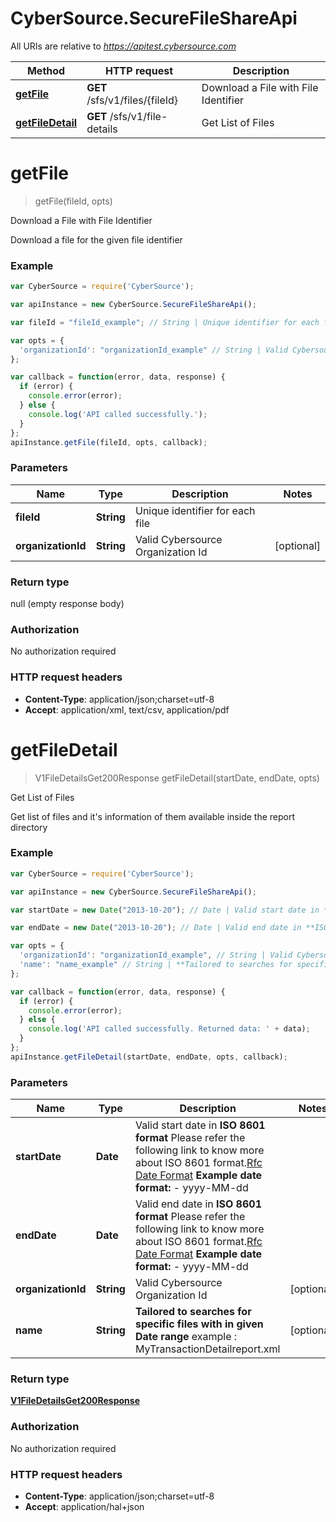 # CyberSource.SecureFileShareApi

All URIs are relative to *https://apitest.cybersource.com*

Method | HTTP request | Description
------------- | ------------- | -------------
[**getFile**](SecureFileShareApi.md#getFile) | **GET** /sfs/v1/files/{fileId} | Download a File with File Identifier
[**getFileDetail**](SecureFileShareApi.md#getFileDetail) | **GET** /sfs/v1/file-details | Get List of Files


<a name="getFile"></a>
# **getFile**
> getFile(fileId, opts)

Download a File with File Identifier

Download a file for the given file identifier

### Example
```javascript
var CyberSource = require('CyberSource');

var apiInstance = new CyberSource.SecureFileShareApi();

var fileId = "fileId_example"; // String | Unique identifier for each file

var opts = { 
  'organizationId': "organizationId_example" // String | Valid Cybersource Organization Id
};

var callback = function(error, data, response) {
  if (error) {
    console.error(error);
  } else {
    console.log('API called successfully.');
  }
};
apiInstance.getFile(fileId, opts, callback);
```

### Parameters

Name | Type | Description  | Notes
------------- | ------------- | ------------- | -------------
 **fileId** | **String**| Unique identifier for each file | 
 **organizationId** | **String**| Valid Cybersource Organization Id | [optional] 

### Return type

null (empty response body)

### Authorization

No authorization required

### HTTP request headers

 - **Content-Type**: application/json;charset=utf-8
 - **Accept**: application/xml, text/csv, application/pdf

<a name="getFileDetail"></a>
# **getFileDetail**
> V1FileDetailsGet200Response getFileDetail(startDate, endDate, opts)

Get List of Files

Get list of files and it&#39;s information of them available inside the report directory

### Example
```javascript
var CyberSource = require('CyberSource');

var apiInstance = new CyberSource.SecureFileShareApi();

var startDate = new Date("2013-10-20"); // Date | Valid start date in **ISO 8601 format** Please refer the following link to know more about ISO 8601 format.[Rfc Date Format](https://xml2rfc.tools.ietf.org/public/rfc/html/rfc3339.html#anchor14)   **Example date format:**   - yyyy-MM-dd 

var endDate = new Date("2013-10-20"); // Date | Valid end date in **ISO 8601 format** Please refer the following link to know more about ISO 8601 format.[Rfc Date Format](https://xml2rfc.tools.ietf.org/public/rfc/html/rfc3339.html#anchor14)   **Example date format:**   - yyyy-MM-dd 

var opts = { 
  'organizationId': "organizationId_example", // String | Valid Cybersource Organization Id
  'name': "name_example" // String | **Tailored to searches for specific files with in given Date range** example : MyTransactionDetailreport.xml 
};

var callback = function(error, data, response) {
  if (error) {
    console.error(error);
  } else {
    console.log('API called successfully. Returned data: ' + data);
  }
};
apiInstance.getFileDetail(startDate, endDate, opts, callback);
```

### Parameters

Name | Type | Description  | Notes
------------- | ------------- | ------------- | -------------
 **startDate** | **Date**| Valid start date in **ISO 8601 format** Please refer the following link to know more about ISO 8601 format.[Rfc Date Format](https://xml2rfc.tools.ietf.org/public/rfc/html/rfc3339.html#anchor14)   **Example date format:**   - yyyy-MM-dd  | 
 **endDate** | **Date**| Valid end date in **ISO 8601 format** Please refer the following link to know more about ISO 8601 format.[Rfc Date Format](https://xml2rfc.tools.ietf.org/public/rfc/html/rfc3339.html#anchor14)   **Example date format:**   - yyyy-MM-dd  | 
 **organizationId** | **String**| Valid Cybersource Organization Id | [optional] 
 **name** | **String**| **Tailored to searches for specific files with in given Date range** example : MyTransactionDetailreport.xml  | [optional] 

### Return type

[**V1FileDetailsGet200Response**](V1FileDetailsGet200Response.md)

### Authorization

No authorization required

### HTTP request headers

 - **Content-Type**: application/json;charset=utf-8
 - **Accept**: application/hal+json

